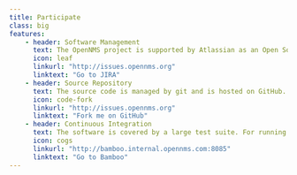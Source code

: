 ```yaml
---
title: Participate
class: big
features:
    - header: Software Management
      text: The OpenNMS project is supported by Atlassian as an Open Source licensed project and we use JIRA for project management.
      icon: leaf
      linkurl: "http://issues.opennms.org"
      linktext: "Go to JIRA"
    - header: Source Repository
      text: The source code is managed by git and is hosted on GitHub. We also use a pull request driven approach to submit patches for bug fixes or enhancements.
      icon: code-fork
      linkurl: "http://issues.opennms.org"
      linktext: "Fork me on GitHub"
    - header: Continuous Integration
      text: The software is covered by a large test suite. For running test suits and build packages for deployment we use Atlassian Bamboo.
      icon: cogs
      linkurl: "http://bamboo.internal.opennms.com:8085"
      linktext: "Go to Bamboo"
---
```

